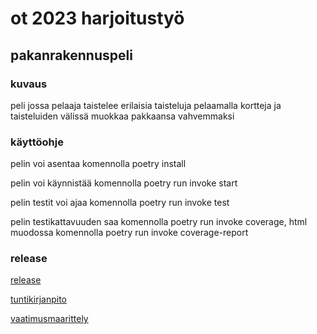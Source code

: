 # ot 2023 harjoitustyö
## pakanrakennuspeli
### kuvaus
peli jossa pelaaja taistelee erilaisia taisteluja pelaamalla kortteja ja taisteluiden välissä muokkaa pakkaansa vahvemmaksi

### käyttöohje
pelin voi asentaa komennolla poetry install

pelin voi käynnistää komennolla poetry run invoke start

pelin testit voi ajaa komennolla poetry run invoke test

pelin testikattavuuden saa komennolla poetry run invoke coverage, html muodossa komennolla poetry run invoke coverage-report

### release
[release](https://github.com/Jlukka/ot2023-harjoitustyo/releases/tag/release)

[tuntikirjanpito](https://github.com/Jlukka/ot2023-harjoitustyo/blob/master/documentation/tuntikirjanpito.md)

[vaatimusmaarittely](https://github.com/Jlukka/ot2023-harjoitustyo/blob/master/documentation/vaatimusmaarittely.md)


